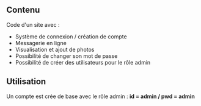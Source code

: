 ## Contenu
Code d'un site avec :
- Système de connexion / création de compte
- Messagerie en ligne
- Visualisation et ajout de photos
- Possibilité de changer son mot de passe
- Possibilité de créer des utilisateurs pour le rôle admin

## Utilisation
Un compte est crée de base avec le rôle admin : **id = admin / pwd = admin**
